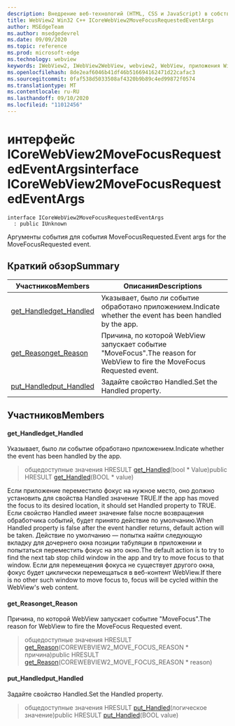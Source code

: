 ```yaml
---
description: Внедрение веб-технологий (HTML, CSS и JavaScript) в собственные приложения с помощью элемента управления Microsoft Edge WebView2
title: WebView2 Win32 C++ ICoreWebView2MoveFocusRequestedEventArgs
author: MSEdgeTeam
ms.author: msedgedevrel
ms.date: 09/09/2020
ms.topic: reference
ms.prod: microsoft-edge
ms.technology: webview
keywords: IWebView2, IWebView2WebView, webview2, WebView, приложения Win32, Win32, EDGE, ICoreWebView2, ICoreWebView2Controller, управление браузером, EDGE HTML, ICoreWebView2MoveFocusRequestedEventArgs
ms.openlocfilehash: 8de2eaf6046b41df46b516694162471d22cafac3
ms.sourcegitcommit: 0faf538d5033508af4320b9b89c4ed99872f0574
ms.translationtype: MT
ms.contentlocale: ru-RU
ms.lasthandoff: 09/10/2020
ms.locfileid: "11012456"
---
```

# <span data-ttu-id="afa5e-104">интерфейс ICoreWebView2MoveFocusRequestedEventArgs</span><span class="sxs-lookup"><span data-stu-id="afa5e-104">interface ICoreWebView2MoveFocusRequestedEventArgs</span></span> 

```
interface ICoreWebView2MoveFocusRequestedEventArgs
  : public IUnknown
```

<span data-ttu-id="afa5e-105">Аргументы события для события MoveFocusRequested.</span><span class="sxs-lookup"><span data-stu-id="afa5e-105">Event args for the MoveFocusRequested event.</span></span>

## <span data-ttu-id="afa5e-106">Краткий обзор</span><span class="sxs-lookup"><span data-stu-id="afa5e-106">Summary</span></span>

 <span data-ttu-id="afa5e-107">Участников</span><span class="sxs-lookup"><span data-stu-id="afa5e-107">Members</span></span>                        | <span data-ttu-id="afa5e-108">Описания</span><span class="sxs-lookup"><span data-stu-id="afa5e-108">Descriptions</span></span>
--------------------------------|---------------------------------------------
[<span data-ttu-id="afa5e-109">get_Handled</span><span class="sxs-lookup"><span data-stu-id="afa5e-109">get_Handled</span></span>](#get_handled) | <span data-ttu-id="afa5e-110">Указывает, было ли событие обработано приложением.</span><span class="sxs-lookup"><span data-stu-id="afa5e-110">Indicate whether the event has been handled by the app.</span></span>
[<span data-ttu-id="afa5e-111">get_Reason</span><span class="sxs-lookup"><span data-stu-id="afa5e-111">get_Reason</span></span>](#get_reason) | <span data-ttu-id="afa5e-112">Причина, по которой WebView запускает событие "MoveFocus".</span><span class="sxs-lookup"><span data-stu-id="afa5e-112">The reason for WebView to fire the MoveFocus Requested event.</span></span>
[<span data-ttu-id="afa5e-113">put_Handled</span><span class="sxs-lookup"><span data-stu-id="afa5e-113">put_Handled</span></span>](#put_handled) | <span data-ttu-id="afa5e-114">Задайте свойство Handled.</span><span class="sxs-lookup"><span data-stu-id="afa5e-114">Set the Handled property.</span></span>

## <span data-ttu-id="afa5e-115">Участников</span><span class="sxs-lookup"><span data-stu-id="afa5e-115">Members</span></span>

#### <span data-ttu-id="afa5e-116">get_Handled</span><span class="sxs-lookup"><span data-stu-id="afa5e-116">get_Handled</span></span> 

<span data-ttu-id="afa5e-117">Указывает, было ли событие обработано приложением.</span><span class="sxs-lookup"><span data-stu-id="afa5e-117">Indicate whether the event has been handled by the app.</span></span>

> <span data-ttu-id="afa5e-118">общедоступные значения HRESULT [get_Handled](#get_handled)(bool \* Value)</span><span class="sxs-lookup"><span data-stu-id="afa5e-118">public HRESULT [get_Handled](#get_handled)(BOOL \* value)</span></span>

<span data-ttu-id="afa5e-119">Если приложение переместило фокус на нужное место, оно должно установить для свойства Handled значение TRUE.</span><span class="sxs-lookup"><span data-stu-id="afa5e-119">If the app has moved the focus to its desired location, it should set Handled property to TRUE.</span></span> <span data-ttu-id="afa5e-120">Если свойство Handled имеет значение false после возвращения обработчика событий, будет принято действие по умолчанию.</span><span class="sxs-lookup"><span data-stu-id="afa5e-120">When Handled property is false after the event handler returns, default action will be taken.</span></span> <span data-ttu-id="afa5e-121">Действие по умолчанию — попытка найти следующую вкладку для дочернего окна позиции табуляции в приложении и попытаться переместить фокус на это окно.</span><span class="sxs-lookup"><span data-stu-id="afa5e-121">The default action is to try to find the next tab stop child window in the app and try to move focus to that window.</span></span> <span data-ttu-id="afa5e-122">Если для перемещения фокуса не существует другого окна, фокус будет циклически перемещаться в веб-контент WebView.</span><span class="sxs-lookup"><span data-stu-id="afa5e-122">If there is no other such window to move focus to, focus will be cycled within the WebView's web content.</span></span>

#### <span data-ttu-id="afa5e-123">get_Reason</span><span class="sxs-lookup"><span data-stu-id="afa5e-123">get_Reason</span></span> 

<span data-ttu-id="afa5e-124">Причина, по которой WebView запускает событие "MoveFocus".</span><span class="sxs-lookup"><span data-stu-id="afa5e-124">The reason for WebView to fire the MoveFocus Requested event.</span></span>

> <span data-ttu-id="afa5e-125">общедоступные значения HRESULT [get_Reason](#get_reason)(COREWEBVIEW2_MOVE_FOCUS_REASON \* причина)</span><span class="sxs-lookup"><span data-stu-id="afa5e-125">public HRESULT [get_Reason](#get_reason)(COREWEBVIEW2_MOVE_FOCUS_REASON \* reason)</span></span>

#### <span data-ttu-id="afa5e-126">put_Handled</span><span class="sxs-lookup"><span data-stu-id="afa5e-126">put_Handled</span></span> 

<span data-ttu-id="afa5e-127">Задайте свойство Handled.</span><span class="sxs-lookup"><span data-stu-id="afa5e-127">Set the Handled property.</span></span>

> <span data-ttu-id="afa5e-128">общедоступные значения HRESULT [put_Handled](#put_handled)(логическое значение)</span><span class="sxs-lookup"><span data-stu-id="afa5e-128">public HRESULT [put_Handled](#put_handled)(BOOL value)</span></span>

